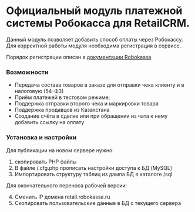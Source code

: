 # Официальный модуль платежной системы Робокасса для RetailCRM.
Данный модуль позволяет добавить способ оплаты через Робокассу. 
Для корректной работы модуля необходима регистрация в сервисе.

Порядок регистрации описан в [документации Robokassa](https://docs.robokassa.ru/#7844)

### Возможности
* Передача состава товаров в заказе для отправки чека клиенту и в налоговую (54-ФЗ)
* Приём платежей в тестовом режиме;
* Поддержка отправки второго чека и маркировки товара
* Поддержка продавцов из Казахстана
* Создание счёта в сделке или при обращении из чата к нему добавить ссылку на оплату

### Установка и настройки

Для публикации на новом сервере нужно:
1. скопировать PHP файлы
2. В файле /.cfg.php прописать настройки доступа к БД (MySQL)
3. Импортировать структуру таблиц из дампа БД в каталоге /sql

Для окончательного переноса рабочей версии:

4. Сменить IP домена retail.robokassa.ru
5. Скопировать пользовательские данные в БД с текущего сервера



